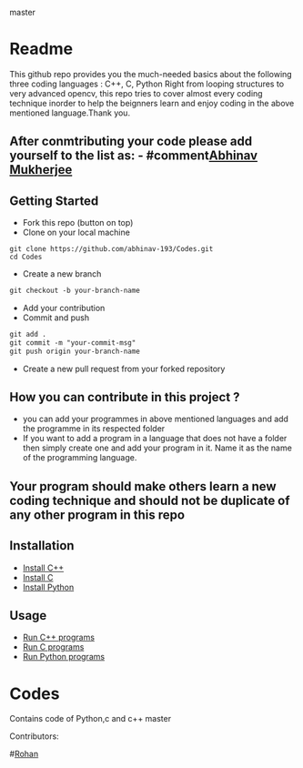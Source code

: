 master
# Readme

This github repo provides you the much-needed basics about the following three coding languages : C++, C, Python
Right from looping structures to very advanced opencv, this repo tries to cover almost every coding technique inorder to help the beignners learn and enjoy coding in the above mentioned language.Thank you.


## After conmtributing your code please add yourself to the list as: - #comment[Abhinav Mukherjee](https://github.com/abhinav-193 "View Profile")

## Getting Started

- Fork this repo (button on top)
- Clone on your local machine

```terminal
git clone https://github.com/abhinav-193/Codes.git
cd Codes
```

- Create a new branch

```markdown
git checkout -b your-branch-name
```
- Add your contribution
- Commit and push

```markdown
git add .
git commit -m "your-commit-msg"
git push origin your-branch-name
```

- Create a new pull request from your forked repository

## How you can contribute in this project ?
- you can add your programmes in above mentioned languages and add the programme in its respected folder
- If you want to add a program in a language that does not have a folder then simply create one and add your program in it. Name it as the name of the programming language.


## Your program should make others learn a new coding technique and should not be duplicate of any other program in this repo


## Installation

- [Install C++](https://www.cs.odu.edu/~zeil/cs250PreTest/latest/Public/installingACompiler/)
- [Install C](https://www.javatpoint.com/how-to-install-c) 
- [Install Python](https://www.python.org/downloads/)

## Usage

- [Run C++ programs](https://www.cs.odu.edu/~zeil/cs250PreTest/latest/Public/installingACompiler/)
- [Run C programs](https://www.javatpoint.com/how-to-install-c) 
- [Run Python programs](https://www.python.org/downloads/)

# Codes
Contains code of Python,c and c++
master

Contributors:

#[Rohan](https://github.com/rohantheprogrammer "View Profile")